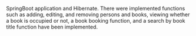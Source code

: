 
SpringBoot application and Hibernate. 
There were implemented functions such as adding, editing, and removing persons and books, viewing whether a book is occupied or not, a book booking function, and a search by book title function have been implemented.
